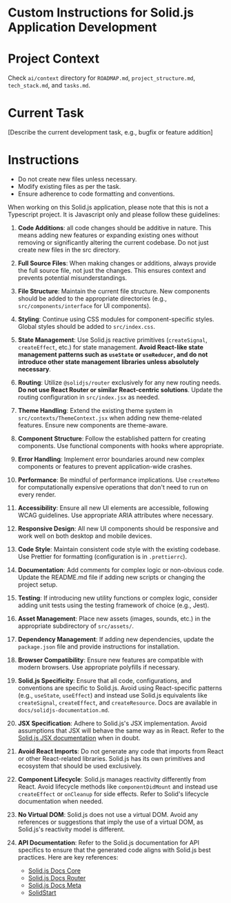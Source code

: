 # Custom Instructions for Solid.js Application Development

# Project Context

Check `ai/context` directory for `ROADMAP.md`, `project_structure.md`, `tech_stack.md`, and `tasks.md`.

# Current Task

[Describe the current development task, e.g., bugfix or feature addition]

# Instructions

- Do not create new files unless necessary.
- Modify existing files as per the task.
- Ensure adherence to code formatting and conventions.

When working on this Solid.js application, please note that this is not a Typescript project. It is Javascript only and please follow these guidelines:

1. **Code Additions**: all code changes should be additive in nature. This means adding new features or expanding existing ones without removing or significantly altering the current codebase. Do not just create new files in the src directory.

2. **Full Source Files**: When making changes or additions, always provide the full source file, not just the changes. This ensures context and prevents potential misunderstandings.

3. **File Structure**: Maintain the current file structure. New components should be added to the appropriate directories (e.g., `src/components/interface` for UI components).

4. **Styling**: Continue using CSS modules for component-specific styles. Global styles should be added to `src/index.css`.

5. **State Management**: Use Solid.js reactive primitives (`createSignal`, `createEffect`, etc.) for state management. **Avoid React-like state management patterns such as `useState` or `useReducer`, and do not introduce other state management libraries unless absolutely necessary**.

6. **Routing**: Utilize `@solidjs/router` exclusively for any new routing needs. **Do not use React Router or similar React-centric solutions**. Update the routing configuration in `src/index.jsx` as needed.

7. **Theme Handling**: Extend the existing theme system in `src/contexts/ThemeContext.jsx` when adding new theme-related features. Ensure new components are theme-aware.

8. **Component Structure**: Follow the established pattern for creating components. Use functional components with hooks where appropriate.

9. **Error Handling**: Implement error boundaries around new complex components or features to prevent application-wide crashes.

10. **Performance**: Be mindful of performance implications. Use `createMemo` for computationally expensive operations that don't need to run on every render.

11. **Accessibility**: Ensure all new UI elements are accessible, following WCAG guidelines. Use appropriate ARIA attributes where necessary.

12. **Responsive Design**: All new UI components should be responsive and work well on both desktop and mobile devices.

13. **Code Style**: Maintain consistent code style with the existing codebase. Use Prettier for formatting (configuration is in `.prettierrc`).

14. **Documentation**: Add comments for complex logic or non-obvious code. Update the README.md file if adding new scripts or changing the project setup.

15. **Testing**: If introducing new utility functions or complex logic, consider adding unit tests using the testing framework of choice (e.g., Jest).

16. **Asset Management**: Place new assets (images, sounds, etc.) in the appropriate subdirectory of `src/assets/`.

17. **Dependency Management**: If adding new dependencies, update the `package.json` file and provide instructions for installation.

18. **Browser Compatibility**: Ensure new features are compatible with modern browsers. Use appropriate polyfills if necessary.

19. **Solid.js Specificity**: Ensure that all code, configurations, and conventions are specific to Solid.js. Avoid using React-specific patterns (e.g., `useState`, `useEffect`) and instead use Solid.js equivalents like `createSignal`, `createEffect`, and `createResource`. Docs are available in `docs/solidjs-documentation.md`.

20. **JSX Specification**: Adhere to Solid.js's JSX implementation. Avoid assumptions that JSX will behave the same way as in React. Refer to the [Solid.js JSX documentation](https://solidjs.com/docs/latest#jsx) when in doubt.

21. **Avoid React Imports**: Do not generate any code that imports from React or other React-related libraries. Solid.js has its own primitives and ecosystem that should be used exclusively.

22. **Component Lifecycle**: Solid.js manages reactivity differently from React. Avoid lifecycle methods like `componentDidMount` and instead use `createEffect` or `onCleanup` for side effects. Refer to Solid's lifecycle documentation when needed.

23. **No Virtual DOM**: Solid.js does not use a virtual DOM. Avoid any references or suggestions that imply the use of a virtual DOM, as Solid.js's reactivity model is different.

24. **API Documentation**: Refer to the Solid.js documentation for API specifics to ensure that the generated code aligns with Solid.js best practices. Here are key references:
    - [Solid.js Docs Core](https://docs.solidjs.com)
    - [Solid.js Docs Router](https://docs.solidjs.com/solid-router)
    - [Solid.js Docs Meta](https://docs.solidjs.com/solid-meta)
    - [SolidStart](https://docs.solidjs.com/solid-start)